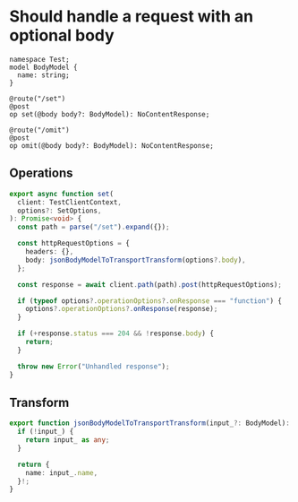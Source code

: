 # Should handle a request with an optional body

```tsp
namespace Test;
model BodyModel {
  name: string;
}

@route("/set")
@post
op set(@body body?: BodyModel): NoContentResponse;

@route("/omit")
@post
op omit(@body body?: BodyModel): NoContentResponse;

```

## Operations

```ts src/api/testClientOperations.ts function set
export async function set(
  client: TestClientContext,
  options?: SetOptions,
): Promise<void> {
  const path = parse("/set").expand({});

  const httpRequestOptions = {
    headers: {},
    body: jsonBodyModelToTransportTransform(options?.body),
  };

  const response = await client.path(path).post(httpRequestOptions);

  if (typeof options?.operationOptions?.onResponse === "function") {
    options?.operationOptions?.onResponse(response);
  }

  if (+response.status === 204 && !response.body) {
    return;
  }

  throw new Error("Unhandled response");
}
```

## Transform

```ts src/models/serializers.ts function jsonBodyModelToTransportTransform
export function jsonBodyModelToTransportTransform(input_?: BodyModel): any {
  if (!input_) {
    return input_ as any;
  }

  return {
    name: input_.name,
  }!;
}
```
